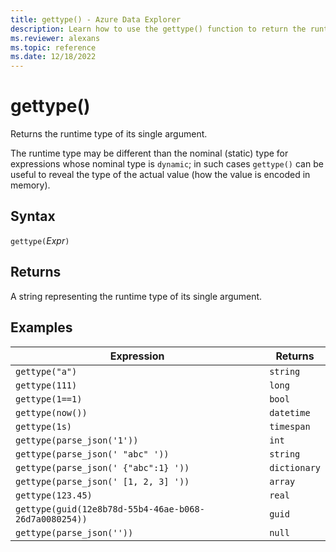 ```yaml
---
title: gettype() - Azure Data Explorer
description: Learn how to use the gettype() function to return the runtime type of its single argument.
ms.reviewer: alexans
ms.topic: reference
ms.date: 12/18/2022
---
```

# gettype()

Returns the runtime type of its single argument.

The runtime type may be different than the nominal (static) type for expressions whose nominal type is `dynamic`; in such cases `gettype()` can be useful to reveal the type of the actual value (how the value is encoded in memory).

## Syntax

`gettype(`*Expr*`)`

## Returns

A string representing the runtime type of its single argument.

## Examples

|Expression                          |Returns      |
|------------------------------------|-------------|
|`gettype("a")`                      |`string`     |
|`gettype(111)`                      |`long`       |
|`gettype(1==1)`                     |`bool`       |
|`gettype(now())`                    |`datetime`   |
|`gettype(1s)`                       |`timespan`   |
|`gettype(parse_json('1'))`           |`int`        |
|`gettype(parse_json(' "abc" '))`     |`string`     |
|`gettype(parse_json(' {"abc":1} '))` |`dictionary` |
|`gettype(parse_json(' [1, 2, 3] '))` |`array`      |
|`gettype(123.45)`                   |`real`       |
|`gettype(guid(12e8b78d-55b4-46ae-b068-26d7a0080254))`|`guid`|
|`gettype(parse_json(''))`            |`null`|
